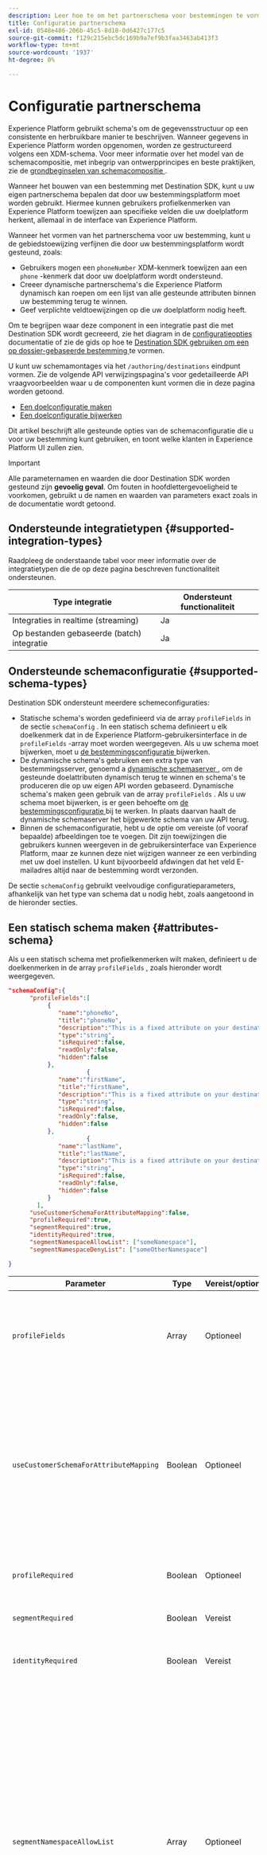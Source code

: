 ```yaml
---
description: Leer hoe te om het partnerschema voor bestemmingen te vormen die met Destination SDK worden gebouwd.
title: Configuratie partnerschema
exl-id: 0548e486-206b-45c5-8d18-0d6427c177c5
source-git-commit: f129c215ebc5dc169b9a7ef9b3faa3463ab413f3
workflow-type: tm+mt
source-wordcount: '1937'
ht-degree: 0%

---
```


# Configuratie partnerschema

Experience Platform gebruikt schema&#39;s om de gegevensstructuur op een consistente en herbruikbare manier te beschrijven. Wanneer gegevens in Experience Platform worden opgenomen, worden ze gestructureerd volgens een XDM-schema. Voor meer informatie over het model van de schemacompositie, met inbegrip van ontwerpprincipes en beste praktijken, zie de [ grondbeginselen van schemacompositie ](../../../../xdm/schema/composition.md).

Wanneer het bouwen van een bestemming met Destination SDK, kunt u uw eigen partnerschema bepalen dat door uw bestemmingsplatform moet worden gebruikt. Hiermee kunnen gebruikers profielkenmerken van Experience Platform toewijzen aan specifieke velden die uw doelplatform herkent, allemaal in de interface van Experience Platform.

Wanneer het vormen van het partnerschema voor uw bestemming, kunt u de gebiedstoewijzing verfijnen die door uw bestemmingsplatform wordt gesteund, zoals:

* Gebruikers mogen een `phoneNumber` XDM-kenmerk toewijzen aan een `phone` -kenmerk dat door uw doelplatform wordt ondersteund.
* Creeer dynamische partnerschema&#39;s die Experience Platform dynamisch kan roepen om een lijst van alle gesteunde attributen binnen uw bestemming terug te winnen.
* Geef verplichte veldtoewijzingen op die uw doelplatform nodig heeft.

Om te begrijpen waar deze component in een integratie past die met Destination SDK wordt gecreeerd, zie het diagram in de [ configuratieopties ](../configuration-options.md) documentatie of zie de gids op hoe te [ Destination SDK gebruiken om een op dossier-gebaseerde bestemming ](../../guides/configure-file-based-destination-instructions.md#create-server-file-configuration) te vormen.

U kunt uw schemamontages via het `/authoring/destinations` eindpunt vormen. Zie de volgende API verwijzingspagina&#39;s voor gedetailleerde API vraagvoorbeelden waar u de componenten kunt vormen die in deze pagina worden getoond.

* [Een doelconfiguratie maken](../../authoring-api/destination-configuration/create-destination-configuration.md)
* [Een doelconfiguratie bijwerken](../../authoring-api/destination-configuration/update-destination-configuration.md)

Dit artikel beschrijft alle gesteunde opties van de schemaconfiguratie die u voor uw bestemming kunt gebruiken, en toont welke klanten in Experience Platform UI zullen zien.

>[!IMPORTANT]
>
>Alle parameternamen en waarden die door Destination SDK worden gesteund zijn **gevoelig geval**. Om fouten in hoofdlettergevoeligheid te voorkomen, gebruikt u de namen en waarden van parameters exact zoals in de documentatie wordt getoond.

## Ondersteunde integratietypen {#supported-integration-types}

Raadpleeg de onderstaande tabel voor meer informatie over de integratietypen die de op deze pagina beschreven functionaliteit ondersteunen.

| Type integratie | Ondersteunt functionaliteit |
|---|---|
| Integraties in realtime (streaming) | Ja |
| Op bestanden gebaseerde (batch) integratie | Ja |

## Ondersteunde schemaconfiguratie {#supported-schema-types}

Destination SDK ondersteunt meerdere schemeconfiguraties:

* Statische schema&#39;s worden gedefinieerd via de array `profileFields` in de sectie `schemaConfig` . In een statisch schema definieert u elk doelkenmerk dat in de Experience Platform-gebruikersinterface in de `profileFields` -array moet worden weergegeven. Als u uw schema moet bijwerken, moet u [ de bestemmingsconfiguratie ](../../authoring-api/destination-configuration/update-destination-configuration.md) bijwerken.
* De dynamische schema&#39;s gebruiken een extra type van bestemmingsserver, genoemd a [ dynamische schemaserver ](../../authoring-api/destination-server/create-destination-server.md#dynamic-schema-servers), om de gesteunde doelattributen dynamisch terug te winnen en schema&#39;s te produceren die op uw eigen API worden gebaseerd. Dynamische schema&#39;s maken geen gebruik van de array `profileFields` . Als u uw schema moet bijwerken, is er geen behoefte om [ de bestemmingsconfiguratie ](../../authoring-api/destination-configuration/update-destination-configuration.md) bij te werken. In plaats daarvan haalt de dynamische schemaserver het bijgewerkte schema van uw API terug.
* Binnen de schemaconfiguratie, hebt u de optie om vereiste (of vooraf bepaalde) afbeeldingen toe te voegen. Dit zijn toewijzingen die gebruikers kunnen weergeven in de gebruikersinterface van Experience Platform, maar ze kunnen deze niet wijzigen wanneer ze een verbinding met uw doel instellen. U kunt bijvoorbeeld afdwingen dat het veld E-mailadres altijd naar de bestemming wordt verzonden.

De sectie `schemaConfig` gebruikt veelvoudige configuratieparameters, afhankelijk van het type van schema dat u nodig hebt, zoals aangetoond in de hieronder secties.

## Een statisch schema maken {#attributes-schema}

Als u een statisch schema met profielkenmerken wilt maken, definieert u de doelkenmerken in de array `profileFields` , zoals hieronder wordt weergegeven.

```json
"schemaConfig":{
      "profileFields":[
           {
              "name":"phoneNo",
              "title":"phoneNo",
              "description":"This is a fixed attribute on your destination side that customers can map profile attributes to. For example, the mobilePhone.number value in Experience Platform could be phoneNo on your side.",
              "type":"string",
              "isRequired":false,
              "readOnly":false,
              "hidden":false
           },
                      {
              "name":"firstName",
              "title":"firstName",
              "description":"This is a fixed attribute on your destination side that customers can map profile attributes to. For example, the person.name.firstName value in Experience Platform could be firstName on your side.",
              "type":"string",
              "isRequired":false,
              "readOnly":false,
              "hidden":false
           },
                      {
              "name":"lastName",
              "title":"lastName",
              "description":"This is a fixed attribute on your destination side that customers can map profile attributes to. For example, the person.name.lastName value in Experience Platform could be phoneNo on your side.",
              "type":"string",
              "isRequired":false,
              "readOnly":false,
              "hidden":false
           }
        ],
      "useCustomerSchemaForAttributeMapping":false,
      "profileRequired":true,
      "segmentRequired":true,
      "identityRequired":true,
      "segmentNamespaceAllowList": ["someNamespace"],
      "segmentNamespaceDenyList": ["someOtherNamespace"]

}
```

| Parameter | Type | Vereist/optioneel | Beschrijving |
|---------|----------|------|---|
| `profileFields` | Array | Optioneel | Definieert de array met doelkenmerken die door het doelplatform worden geaccepteerd en waaraan klanten hun profielkenmerken kunnen toewijzen. Wanneer u een array `profileFields` gebruikt, kunt u de parameter `useCustomerSchemaForAttributeMapping` volledig weglaten. |
| `useCustomerSchemaForAttributeMapping` | Boolean | Optioneel | Schakelt de toewijzing van kenmerken van het klantschema naar de kenmerken die u in de array `profileFields` definieert in of uit. <ul><li>Indien ingesteld op `true` , zien gebruikers alleen de bronkolom in het toewijzingsveld. `profileFields` is in dit geval niet van toepassing.</li><li>Als de waarde `false` is, kunnen gebruikers bronkenmerken vanuit hun schema toewijzen aan de kenmerken die u in de `profileFields` -array hebt gedefinieerd.</li></ul> De standaardwaarde is `false` . |
| `profileRequired` | Boolean | Optioneel | Gebruik `true` als gebruikers in staat moeten zijn om profielkenmerken van Experience Platform toe te wijzen aan aangepaste kenmerken op uw doelplatform. |
| `segmentRequired` | Boolean | Vereist | Deze parameter wordt vereist door Destination SDK en moet altijd worden ingesteld op `true` . |
| `identityRequired` | Boolean | Vereist | Reeks aan `true` als de gebruikers [ identiteitstypes ](identity-namespace-configuration.md) van Experience Platform aan de attributen zouden moeten kunnen in kaart brengen u in de `profileFields` serie bepaalde. |
| `segmentNamespaceAllowList` | Array | Optioneel | Hiermee definieert u specifieke publieksnaamruimten waaruit gebruikers doelgroepen kunnen toewijzen. Gebruik deze parameter om Experience Platform-gebruikers te beperken tot het exporteren van soorten publiek uit alleen de naamruimten voor het publiek die u in de array definieert. Deze parameter kan niet samen met `segmentNamespaceDenyList` worden gebruikt.<br> <br> Voorbeeld: gebruikers kunnen in `"segmentNamespaceAllowList": ["AudienceManager"]` alleen soorten publiek vanuit de naamruimte `AudienceManager` toewijzen aan dit doel. <br> <br> Als u gebruikers wilt toestaan een publiek naar uw bestemming te exporteren, kunt u deze parameter negeren. <br> <br> als zowel `segmentNamespaceAllowList` als `segmentNamespaceDenyList` van uw configuratie ontbreken, zullen de gebruikers slechts publiek uit de [ Dienst van de Segmentatie ](../../../../segmentation/home.md) kunnen uitvoeren. |
| `segmentNamespaceDenyList` | Array | Optioneel | Beperkt gebruikers van het in kaart brengen van publiek aan de bestemming, van de publieksnamespaces die in de serie worden bepaald. Kan niet samen met `segmentNamespaceAllowed` worden gebruikt. <br> <br> Voorbeeld: `"segmentNamespaceDenyList": ["AudienceManager"]` blokkeert gebruikers om publiek van de naamruimte `AudienceManager` naar dit doel toe te wijzen. <br> <br> Als u gebruikers wilt toestaan een publiek naar uw bestemming te exporteren, kunt u deze parameter negeren. <br> <br> als zowel `segmentNamespaceAllowed` als `segmentNamespaceDenyList` van uw configuratie ontbreken, zullen de gebruikers slechts publiek uit de [ Dienst van de Segmentatie ](../../../../segmentation/home.md) kunnen uitvoeren. <br> <br> Als u het exporteren van alle soorten publiek wilt toestaan, ongeacht de oorsprong, stelt u `"segmentNamespaceDenyList":[]` in. |

{style="table-layout:auto"}

De resulterende ervaring met de gebruikersinterface wordt weergegeven in de onderstaande afbeeldingen.

Wanneer gebruikers de doeltoewijzing selecteren, kunnen ze de velden zien die in de array `profileFields` zijn gedefinieerd.

![ beeld UI die het scherm van doelattributen toont.](../../assets/functionality/destination-configuration/select-attributes.png)

Na het selecteren van de attributen, kunnen zij hen in de kolom van het doelgebied zien.

![ beeld UI die een statisch doelschema met attributen toont ](../../assets/functionality/destination-configuration/static-schema-attributes.png)

## Een dynamisch schema maken {#dynamic-schema-configuration}

Destination SDK steunt de verwezenlijking van dynamische partnerschema&#39;s. In tegenstelling tot een statisch schema gebruikt een dynamisch schema geen `profileFields` -array. In plaats daarvan gebruiken dynamische schema&#39;s een dynamische schemaserver die met uw eigen API verbindt van waar het de schemaconfiguratie terugwint.

>[!IMPORTANT]
>
>Alvorens u een dynamisch schema creeert, moet u [ tot een dynamische schemaserver ](../../authoring-api/destination-server/create-destination-server.md#dynamic-schema-servers) leiden.

In een dynamische schemaconfiguratie, wordt de `profileFields` serie vervangen door de `dynamicSchemaConfig` sectie, zoals hieronder getoond.

```json
"schemaConfig":{
   "dynamicSchemaConfig":{
      "dynamicEnum": {
         "authenticationRule":"CUSTOMER_AUTHENTICATION",
         "destinationServerId":"DYNAMIC_SCHEMA_SERVER_ID",
         "value": "Schema Name",
         "responseFormat": "SCHEMA"
      }
   },
   "profileRequired":true,
   "segmentRequired":true,
   "identityRequired":true
}
```

| Parameter | Type | Vereist/optioneel | Beschrijving |
|---------|----------|------|---|
| `dynamicEnum.authenticationRule` | String | Vereist | Geeft aan hoe [!DNL Experience Platform] -klanten verbinding maken met uw doel. Accepteerde waarden zijn `CUSTOMER_AUTHENTICATION` , `PLATFORM_AUTHENTICATION` , `NONE` . <br> <ul><li>Gebruik `CUSTOMER_AUTHENTICATION` als de klanten van Experience Platform zich in uw systeem via om het even welke beschreven authentificatiemethodes [ hier ](customer-authentication.md) registreren. </li><li> Gebruik `PLATFORM_AUTHENTICATION` als er een wereldwijd verificatiesysteem is tussen Adobe en uw bestemming en de klant van [!DNL Experience Platform] geen verificatiereferenties hoeft op te geven om verbinding te maken met uw bestemming. In dit geval, moet u [ een geloofsbrieven tot voorwerp ](../../credentials-api/create-credential-configuration.md) leiden gebruikend geloofsbrieven API. </li><li>Gebruik `NONE` als er geen verificatie vereist is om gegevens naar het doelplatform te verzenden. </li></ul> |
| `dynamicEnum.destinationServerId` | String | Vereist | De `instanceId` van uw dynamische schemaserver. Deze bestemmingsserver omvat het API eindpunt dat Experience Platform zal roepen om het dynamische schema terug te winnen. |
| `dynamicEnum.value` | String | Vereist | De naam van het dynamische schema, zoals die in de dynamische configuratie van de schemaserver wordt bepaald. |
| `dynamicEnum.responseFormat` | String | Vereist | Altijd ingesteld op `SCHEMA` bij het definiëren van een dynamisch schema. |
| `profileRequired` | Boolean | Optioneel | Gebruik `true` als gebruikers in staat moeten zijn om profielkenmerken van Experience Platform toe te wijzen aan aangepaste kenmerken op uw doelplatform. |
| `segmentRequired` | Boolean | Vereist | Deze parameter wordt vereist door Destination SDK en moet altijd worden ingesteld op `true` . |
| `identityRequired` | Boolean | Vereist | Reeks aan `true` als de gebruikers [ identiteitstypes ](identity-namespace-configuration.md) van Experience Platform aan de attributen zouden moeten kunnen in kaart brengen u in de `profileFields` serie bepaalde. |

{style="table-layout:auto"}

## Vereiste toewijzingen {#required-mappings}

Binnen de schemaconfiguratie, naast uw statisch of dynamisch schema, hebt u de optie om vereiste (of vooraf bepaalde) afbeeldingen toe te voegen. Dit zijn toewijzingen die gebruikers kunnen weergeven in de gebruikersinterface van Experience Platform, maar ze kunnen deze niet wijzigen wanneer ze een verbinding met uw doel instellen.

U kunt bijvoorbeeld afdwingen dat het veld E-mailadres altijd naar de bestemming wordt verzonden.

>[!NOTE]
>
>De volgende combinaties van vereiste toewijzingen worden momenteel ondersteund:
>* U kunt een vereist brongebied en een vereist bestemmingsgebied vormen. In dit geval kunnen gebruikers geen van de twee velden bewerken of selecteren en alleen de selectie weergeven.
>* U kunt een vereist bestemmingsgebied slechts vormen. In dit geval kunnen gebruikers een bronveld selecteren om toe te wijzen aan het doel.
>
> Het vormen van een vereist brongebied slechts wordt momenteel *niet* gesteund.

Zie onder twee voorbeelden van een schemaconfiguratie met vereiste afbeeldingen en wat deze in de afbeeldingsstap van [ kijken activeert gegevens aan batch bestemmingen werkschema ](../../../ui/activate-batch-profile-destinations.md).


>[!BEGINTABS]

>[!TAB  Vereiste bron en bestemmingstoewijzingen ]

In het onderstaande voorbeeld ziet u zowel de vereiste bron- als doeltoewijzingen. Wanneer zowel bron- als doelvelden als vereiste toewijzingen zijn opgegeven, kunnen gebruikers geen van de twee velden selecteren of bewerken en alleen de vooraf gedefinieerde selectie weergeven.

```json
"schemaConfig": {
    "requiredMappingsOnly": true,
    "requiredMappings": [
      {
        "sourceType": "text/x.schema-path",
        "source": "personalEmail.address",
        "destination": "personalEmail.address"
      }
    ] 
}
```

| Parameter | Type | Vereist/optioneel | Beschrijving |
|---|---|---|---|
| `requiredMappingsOnly` | Boolean | Optioneel | Wanneer deze waarde is ingesteld op true, kunnen gebruikers geen andere kenmerken en identiteiten in de activeringsstroom toewijzen, behalve de vereiste toewijzingen die u in de array `requiredMappings` definieert. |
| `requiredMappings.sourceType` | String | Vereist | Geeft het type van het veld `source` aan. Ondersteunde waarden: <ul><li>`text/x.schema-path`: gebruik deze waarde wanneer het veld `source` een profielkenmerk is van een XDM-schema.</li><li>`text/x.aep-xl`: gebruik deze waarde wanneer het `source` -veld wordt gedefinieerd door een reguliere expressie. Voorbeeld: `iif(segmentMembership.ups.aep_seg_id.status==\"exited\", \"1\", \"0\")`</li><li>`text/plain`: gebruik deze waarde wanneer het `source` -veld wordt gedefinieerd door een macrosjabloon. Momenteel is de enige ondersteunde macrosjabloon `metadata.segment.alias` .</li></ul> |
| `requiredMappings.source` | String | Vereist | Hiermee wordt de waarde van het bronveld aangegeven. Ondersteunde waardetypen <ul><li>XDM-profielkenmerken. Voorbeeld: `personalEmail.address` . Wanneer uw bronkenmerk een XDM-profielkenmerk is, stelt u de parameter `sourceType` in op `text/x.schema-path` .</li><li>Reguliere expressies. Voorbeeld: `iif(segmentMembership.ups.aep_seg_id.status==\"exited\", \"1\", \"0\")` . Wanneer uw bronkenmerk een reguliere expressie is, stelt u de parameter `sourceType` in op `text/x.aep-xl` .</li><li>Macrosjablonen. Voorbeeld:`metadata.segment.alias`. Wanneer uw bronkenmerk een macrosjabloon is, stelt u de parameter `sourceType` in op `text/plain` . Momenteel is de enige ondersteunde macrosjabloon `metadata.segment.alias` .</li></ul> |
| `requiredMappings.destination` | String | Vereist | Hiermee wordt de waarde van het doelveld aangegeven. Wanneer zowel bron- als doelvelden als vereiste toewijzingen zijn opgegeven, kunnen gebruikers geen van de twee velden selecteren of bewerken en alleen de selectie weergeven. |

{style="table-layout:auto"}

Hierdoor worden zowel de secties **[!UICONTROL Source field]** als **[!UICONTROL Target field]** in de gebruikersinterface van Experience Platform grijs weergegeven.

![ Beeld van de vereiste afbeeldingen in de UI activeringsstroom.](../../assets/functionality/destination-configuration/required-mappings-2.png)

>[!TAB  Vereiste bestemmingstoewijzing ]

In het onderstaande voorbeeld ziet u een vereiste doeltoewijzing. Als alleen het doelveld naar wens is opgegeven, kunnen gebruikers selecteren welk bronveld ernaar moet worden toegewezen.

```json
"schemaConfig": {
    "requiredMappingsOnly": true,
    "requiredMappings": [
      {
        "destination": "identityMap.ExamplePartner_ID",
        "mandatoryRequired": true,
        "primaryKeyRequired": true
      }
    ] 
}
```

| Parameter | Type | Vereist/optioneel | Beschrijving |
|---|---|---|---|
| `requiredMappingsOnly` | Boolean | Optioneel | Wanneer deze waarde is ingesteld op true, kunnen gebruikers geen andere kenmerken en identiteiten in de activeringsstroom toewijzen, behalve de vereiste toewijzingen die u in de array `requiredMappings` definieert. |
| `requiredMappings.destination` | String | Vereist | Hiermee wordt de waarde van het doelveld aangegeven. Wanneer alleen het doelveld wordt opgegeven, kunnen gebruikers een bronveld selecteren om toe te wijzen aan het doel. |
| `mandatoryRequired` | Boolean | Optioneel | Wijst erop of de afbeelding als a [ verplichte attributen ](../../../ui/activate-batch-profile-destinations.md#mandatory-attributes) zou moeten worden gemerkt. |
| `primaryKeyRequired` | Boolean | Optioneel | Wijst erop of de afbeelding als sleutel van a [ deduplicatie ](../../../ui/activate-batch-profile-destinations.md#deduplication-keys) zou moeten worden gemerkt. |

{style="table-layout:auto"}

Hierdoor wordt de sectie **[!UICONTROL Target field]** in de gebruikersinterface van Experience Platform grijs weergegeven, terwijl de sectie **[!UICONTROL Source field]** actief is en gebruikers ermee kunnen werken. De opties **[!UICONTROL Mandatory key]** en **[!UICONTROL Deduplication key]** zijn actief en gebruikers kunnen deze niet wijzigen.

![ Beeld van de vereiste afbeeldingen in de UI activeringsstroom.](../../assets/functionality/destination-configuration/required-mappings-1.png)

>[!ENDTABS]

## Ondersteuning voor extern publiek configureren {#external-audiences}

Om uw bestemming te vormen om de activering van [ extern geproduceerd publiek ](../../../../segmentation/ui/audience-portal.md#import-audience) te steunen, omvat het hieronder fragment in de `schemaConfig` sectie.

```json
"schemaConfig": {
  "segmentNamespaceDenyList": [],
  ...
}
```

Zie de bezitsbeschrijvingen in de [ lijst ](#attributes-schema) verder hierboven op deze pagina om meer over de `segmentNamespaceDenyList` functionaliteit te leren.

## Volgende stappen {#next-steps}

Na het lezen van dit artikel hebt u beter inzicht in welke schematypen door Destination SDK worden ondersteund en hoe u uw schema kunt configureren.

Raadpleeg de volgende artikelen voor meer informatie over de andere doelcomponenten:

* [Verificatie door klant](customer-authentication.md)
* [OAuth2-vergunning](oauth2-authorization.md)
* [UI-kenmerken](ui-attributes.md)
* [Gegevensvelden van de klant](customer-data-fields.md)
* [Configuratie naamruimte voor identiteit](identity-namespace-configuration.md)
* [Ondersteunde toewijzingsconfiguraties](supported-mapping-configurations.md)
* [Levering bestemming](destination-delivery.md)
* [Configuratie van metagegevens voor publiek](audience-metadata-configuration.md)
* [Samenvoegingsbeleid](aggregation-policy.md)
* [Batchconfiguratie](batch-configuration.md)
* [Historische profielkwalificaties](historical-profile-qualifications.md)
